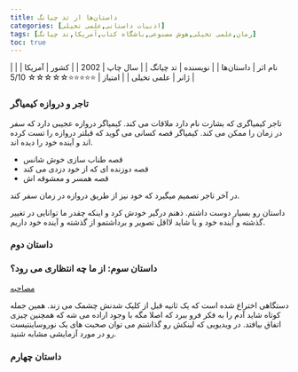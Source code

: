 ```yaml
---
title: داستان‌ها از تد چیانگ
categories: [ادبیات داستانی,علمی تخیلی]
tags: [رمان,علمی تخیلی,هوش مصنوعی,باشگاه کتاب,آمریکا,تد چیانگ]
toc: true
---
```


| نام اثر | داستان‌ها |
| نویسنده | تد چیانگ |
| سال چاپ | 2002 |
| کشور | آمریکا |
| ژانر | علمی تخیلی |
| امتیاز | ⭐⭐⭐⭐⭐☆☆☆☆☆ 5/10 |

### تاجر و دروازه کیمیاگر

تاجر کیمیاگری که بشارت نام دارد ملاقات می کند. کیمیاگر دروازه عجیبی دارد که سفر در زمان را ممکن می کند. کیمیاگر قصه کسانی می گوید که قبلتر دروازه را تست کرده اند و آینده خود را دیده اند.
- قصه طناب سازی خوش شانس
- قصه دوزنده ای که از خود دزدی می کند
- قصه همسر و معشوقه اش

در آخر تاجر تصمیم میگیرد که خود نیز از طریق دروازه در زمان سفر کند.


داستان رو بسیار دوست داشتم. ذهنم درگیر خودش کرد و اینکه چقدر ما توانایی در تغییر گذشته و آینده خود و یا شاید لااقل تصویر و برداشتمو از گذشته و آینده خود داریم. 

### داستان دوم

### داستان سوم: از ما چه انتظاری می رود؟
[مصاحبه](https://youtu.be/g0ZRQ1ya0qA?t=158)

دستگاهی اختراع شده است که یک ثانیه قبل از کلیک شدنش چشمک می زند. همین جمله کوتاه شاید آدم را به فکر فرو ببرد که اصلا مگه با وجود اراده می شه که همچنین چیزی اتفاق بیافتد. در ویدیویی که لینکش رو گذاشتم می توان صحبت های یک نوروساینتیست رو در مورد آزمایشی مشابه شنید. 

### داستان چهارم

<script src="https://giscus.app/client.js"
        data-repo="delights-of-vanity/delights-of-vanity.github.io"
        data-repo-id="R_kgDOKVCjrg"
        data-category-id="DIC_kwDOKVCjrs4Cen2O"
        data-mapping="pathname"
        data-strict="0"
        data-reactions-enabled="1"
        data-emit-metadata="0"
        data-input-position="bottom"
        data-theme="preferred_color_scheme"
        data-lang="en"
        crossorigin="anonymous"
        async>



